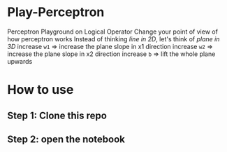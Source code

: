 # Play-Perceptron
Perceptron Playground on Logical Operator
Change your point of view of how perceptron works
Instead of thinking *line in 2D*, let's think of *plane in 3D*
increase `w1` => increase the plane slope in x1 direction
increase `w2` => increase the plane slope in x2 direction
increase `b` => lift the whole plane upwards

# How to use
## Step 1: Clone this repo
## Step 2: open the notebook

